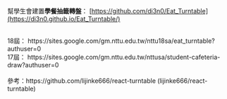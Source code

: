 幫學生會建置<strong>學餐抽籤轉盤</strong>：
[https://github.com/di3n0/Eat_Turntable](https://di3n0.github.io/Eat_Turntable/)




<br>
18屆：
https://sites.google.com/gm.nttu.edu.tw/nttu18sa/eat_turntable?authuser=0 <br>
17屆：
https://sites.google.com/gm.nttu.edu.tw/nttusa/student-cafeteria-draw?authuser=0
<br>

<br>
參考：https://github.com/lijinke666/react-turntable (lijinke666/react-turntable)

